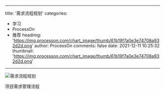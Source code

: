
---
title: '需求流程规划'
categories: 
 - 学习
 - ProcessOn
 - 推荐
headimg: 'https://img.processon.com/chart_image/thumb/61b19f7a0e3e74708a932d2d.png'
author: ProcessOn
comments: false
date: 2021-12-11 10:25:32
thumbnail: 'https://img.processon.com/chart_image/thumb/61b19f7a0e3e74708a932d2d.png'
---

<div>   
<img class="thumb" alt="需求流程规划" src="https://img.processon.com/chart_image/thumb/61b19f7a0e3e74708a932d2d.png" referrerpolicy="no-referrer">
<p>项目需求管理流程</p>  
</div>
            